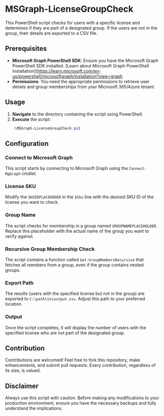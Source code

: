 # MSGraph-LicenseGroupCheck

This PowerShell script checks for users with a specific license and determines if they are part of a designated group. If the users are not in the group, their details are exported to a CSV file.

## Prerequisites

- **Microsoft Graph PowerShell SDK**: Ensure you have the Microsoft Graph PowerShell SDK installed. [Learn about Microsoft Graph PowerShell Installation](https://learn.microsoft.com/en-us/powershell/microsoftgraph/installation?view=graph
- **Permissions**: You need the appropriate permissions to retrieve user details and group memberships from your Microsoft 365/Azure tenant.

## Usage

1. **Navigate** to the directory containing the script using PowerShell.
2. **Execute** the script:
   ```powershell
   .\MSGraph-LicenseGroupCheck.ps1

## Configuration

### Connect to Microsoft Graph
This script starts by connecting to Microsoft Graph using the `Connect-MgGraph` cmdlet.

### License SKU
Modify the `SKUIDPLACEHODER` in the `$Sku` line with the desired SKU ID of the license you want to check.

### Group Name
The script checks for membership in a group named `GROUPNAMEPLACEHOLDER`. Replace this placeholder with the actual name of the group you want to verify against.

### Recursive Group Membership Check
The script contains a function called `Get-GroupMembersRecursive` that fetches all members from a group, even if the group contains nested groups.

### Export Path
The results (users with the specified license but not in the group) are exported to `C:\path\to\output.csv`. Adjust this path to your preferred location.

### Output
Once the script completes, it will display the number of users with the specified license who are not part of the designated group.

## Contribution
Contributions are welcomed! Feel free to fork this repository, make enhancements, and submit pull requests. Every contribution, regardless of its size, is valued.

## Disclaimer
Always use this script with caution. Before making any modifications to your production environment, ensure you have the necessary backups and fully understand the implications.
